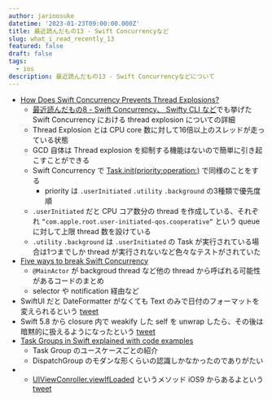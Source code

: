 ```yaml
---
author: jarinosuke
datetime: '2023-01-23T09:00:00.000Z'
title: 最近読んだもの13 - Swift Concurrencyなど
slug: what_i_read_recently_13
featured: false
draft: false
tags:
  - ios
description: 最近読んだもの13 - Swift Concurrencyなどについて
---
```


- [How Does Swift Concurrency Prevents Thread Explosions?](https://swiftsenpai.com/swift/swift-concurrency-prevent-thread-explosion/)
    - [最近読んだもの8 - Swift Concurrency、 Swifty CLI など](what_i_read_recently_8)でも挙げた Swift Concurrency における thread explosion についての詳細
    - Thread Explosion とは CPU core 数に対して16倍以上のスレッドが走っている状態
    - GCD 自体は Thread explosion を抑制する機能はないので簡単に引き起こすことができる
    - Swift Concurrency で [Task.init(priority:operation:)](https://developer.apple.com/documentation/swift/task/init(priority:operation:)-5ltye) で同様のことをする
        - priority は `.userInitiated` `.utility` `.background` の3種類で優先度順
    - `.userInitiated` だと CPU コア数分の thread を作成している、それぞれ `“com.apple.root.user-initiated-qos.cooperative“` という queue に対して上限 thread 数を設けている
    - `.utility` `.background` は `.userInitiated` の Task が実行されている場合は1つまでしか thread が実行されないなど色々なテストがされていた
- [Five ways to break Swift Concurrency](http://blog.hobbyistsoftware.com/2022/11/five-ways-to-break-swift-concurrency/)
    - `@MainActor` が backgroud thread など他の thread から呼ばれる可能性があるコードのまとめ
    - selector や notification 経由など
- SwiftUI だと DateFormatter がなくても Text のみで日付のフォーマットを変えられるという [tweet](https://twitter.com/moorvladimir/status/1604764214497005568)
- Swift 5.8 から closure 内で weakify した self を unwrap したら、その後は暗黙的に扱えるようになったという [tweet](https://twitter.com/yaapete/status/1605494021920415745)
- [Task Groups in Swift explained with code examples](https://www.avanderlee.com/concurrency/task-groups-in-swift/)
    - Task Group のユースケースごとの紹介
    - DispatchGroup のモダンな形くらいの認識しかなかったのでありがたい
- - [UIViewConroller.viewIfLoaded](https://developer.apple.com/documentation/uikit/uiviewcontroller/1621360-viewifloaded) というメソッド iOS9 からあるよという [tweet](https://twitter.com/steipete/status/1189242402659356675)
